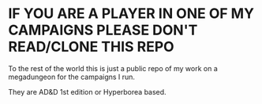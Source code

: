 # IF YOU ARE A PLAYER IN ONE OF MY CAMPAIGNS PLEASE DON'T READ/CLONE THIS REPO

To the rest of the world this is just a public repo of my work on a megadungeon for the campaigns I run.

They are AD&D 1st edition or Hyperborea based.
